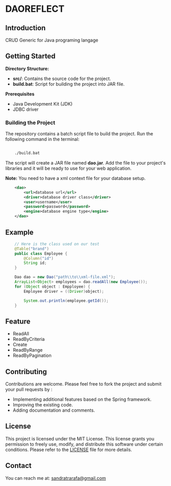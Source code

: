 # DAOREFLECT

## Introduction

CRUD Generic for Java programing langage

## Getting Started

**Directory Structure:**

* **src/**: Contains the source code for the project.
* **build.bat**: Script for building the project into JAR file.

**Prerequisites**

* Java Development Kit (JDK)
* JDBC driver

### Building the Project

The repository contains a batch script file to build the project. Run the following command in the terminal:

```bash

    ./build.bat

```

The script will create a JAR file named **dao.jar**. Add the file to your project's libraries and it will be ready to use for your web application.

**Note:** You need to have a xml context file for your database setup.

```xml
    <dao>
        <url>database url</url>
        <driver>database driver class</driver>
        <user>username</user>
        <password>password</password>
        <engine>database engine type</engine>
    </dao>
```

## Example

```java
    // Here is the class used on our test
    @Table("brand")
    public class Employee {
        @Column("id")
        String id;
    }
```

```java
    Dao dao = new Dao("path\\to\\xml-file.xml");
    ArrayList<Object> employees = dao.readAll(new Employee());
    for (Object object : Empployee) {
        Employee driver = ((Driver)object);

        System.out.println(employee.getId());
    }
```

## Feature

* ReadAll
* ReadByCriteria
* Create
* ReadByRange
* ReadByPagination

## Contributing

Contributions are welcome. Please feel free to fork the project and submit your pull requests by :

* Implementing additional features based on the Spring framework.
* Improving the existing code.
* Adding documentation and comments.

## License

This project is licensed under the MIT License. This license grants you permission to freely use, modify, and distribute this software under certain conditions. Please refer to the [LICENSE](./LICENSE) file for more details.

## Contact

You can reach me at: [sandratrarafa@gmail.com](mailto:sandratrarafa@gmai.com)
